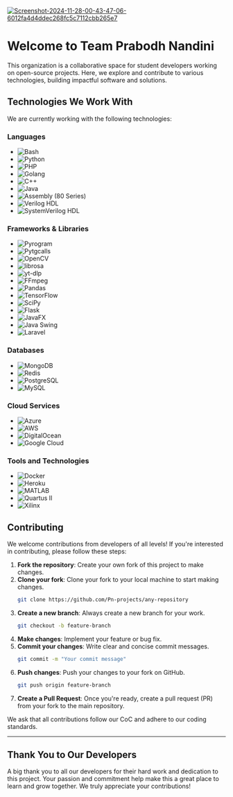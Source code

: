 <a href="https://ibb.co/qnDvSZk"><img src="https://i.ibb.co/xs2Nk4J/Screenshot-2024-11-28-00-43-47-06-6012fa4d4ddec268fc5c7112cbb265e7.jpg" alt="Screenshot-2024-11-28-00-43-47-06-6012fa4d4ddec268fc5c7112cbb265e7" border="0"></a>

# Welcome to Team Prabodh Nandini

This organization is a collaborative space for student developers working on open-source projects. Here, we explore and contribute to various technologies, building impactful software and solutions.

## Technologies We Work With

We are currently working with the following technologies:

### Languages

- ![Bash](https://img.shields.io/badge/Bash-4EAA25?style=flat-square&logo=bash&logoColor=white)
- ![Python](https://img.shields.io/badge/Python-3776AB?style=flat-square&logo=python&logoColor=white)
- ![PHP](https://img.shields.io/badge/PHP-777BB4?logo=php&logoColor=white)
- ![Golang](https://img.shields.io/badge/Go-00ADD8?style=flat-square&logo=go&logoColor=white)
- ![C++](https://img.shields.io/badge/C%2B%2B-00599C?style=flat-square&logo=c%2B%2B&logoColor=white)
- ![Java](https://img.shields.io/badge/Java-007396?style=flat-square&logo=java&logoColor=white)
- ![Assembly (80 Series)](https://img.shields.io/badge/Assembly%20(80%20Series)-007ACC?logo=assembly&logoColor=white)
- ![Verilog HDL](https://img.shields.io/badge/Verilog%20HDL-8E2D25?logo=verilog&logoColor=white)
- ![SystemVerilog HDL](https://img.shields.io/badge/SystemVerilog%20HDL-FF6600?logo=systemverilog&logoColor=white)
  

### Frameworks & Libraries

- ![Pyrogram](https://img.shields.io/badge/Pyrogram-1e2a47?style=flat-square&logo=python&logoColor=white)
- ![Pytgcalls](https://img.shields.io/badge/Pytgcalls-000000?style=flat-square&logo=python&logoColor=white)
- ![OpenCV](https://img.shields.io/badge/OpenCV-5C3EE8?logo=opencv&logoColor=white)
- ![librosa](https://img.shields.io/badge/librosa-8A2BE2?logo=python&logoColor=white)
- ![yt-dlp](https://img.shields.io/badge/yt--dlp-FF0000?logo=youtube&logoColor=white)
- ![FFmpeg](https://img.shields.io/badge/FFmpeg-007808?logo=ffmpeg&logoColor=white)
- ![Pandas](https://img.shields.io/badge/Pandas-150458?logo=pandas&logoColor=white)
- ![TensorFlow](https://img.shields.io/badge/TensorFlow-FF6F00?logo=tensorflow&logoColor=white)
- ![SciPy](https://img.shields.io/badge/SciPy-8CAAE6?logo=scipy&logoColor=white)
- ![Flask](https://img.shields.io/badge/Flask-000000?logo=Flask&logoColor=white&style=for-the-badge)
- ![JavaFX](https://img.shields.io/badge/JavaFX-007396?logo=java&logoColor=white&style=for-the-badge)
- ![Java Swing](https://img.shields.io/badge/Java_Swing-5382a1?logo=java&logoColor=white&style=for-the-badge)
- ![Laravel](https://img.shields.io/badge/Laravel-v10-FF2D20?logo=laravel&logoColor=white&style=for-the-badge)

### Databases

- ![MongoDB](https://img.shields.io/badge/MongoDB-47A248?style=flat-square&logo=mongodb&logoColor=white)
- ![Redis](https://img.shields.io/badge/Redis-DC382D?style=flat-square&logo=redis&logoColor=white)
- ![PostgreSQL](https://img.shields.io/badge/PostgreSQL-336791?logo=postgresql&logoColor=white)
- ![MySQL](https://img.shields.io/badge/MySQL-4479A1?logo=mysql&logoColor=white)


### Cloud Services

- ![Azure](https://img.shields.io/badge/Azure-0089D6?style=flat-square&logo=azure&logoColor=white)
- ![AWS](https://img.shields.io/badge/AWS-232F3E?style=flat-square&logo=amazonaws&logoColor=white)
- ![DigitalOcean](https://img.shields.io/badge/DigitalOcean-0080FF?logo=digitalocean&logoColor=white)
- ![Google Cloud](https://img.shields.io/badge/Google%20Cloud-4285F4?logo=google-cloud&logoColor=white)

### Tools and Technologies 

- ![Docker](https://img.shields.io/badge/Docker-2496ED?logo=docker&logoColor=white)
- ![Heroku](https://img.shields.io/badge/Heroku-430098?logo=heroku&logoColor=white)
- ![MATLAB](https://img.shields.io/badge/MATLAB-0076A8?logo=mathworks&logoColor=white)
- ![Quartus II](https://img.shields.io/badge/Quartus%20II-0071C5?logo=intel&logoColor=white)
- ![Xilinx](https://img.shields.io/badge/Xilinx-E01F27?logo=xilinx&logoColor=white)

## Contributing

We welcome contributions from developers of all levels! If you're interested in contributing, please follow these steps:

1. **Fork the repository**: Create your own fork of this project to make changes.
2. **Clone your fork**: Clone your fork to your local machine to start making changes.
    ```bash
    git clone https://github.com/Pn-projects/any-repository
    ```
3. **Create a new branch**: Always create a new branch for your work.
    ```bash
    git checkout -b feature-branch
    ```
4. **Make changes**: Implement your feature or bug fix.
5. **Commit your changes**: Write clear and concise commit messages.
    ```bash
    git commit -m "Your commit message"
    ```
6. **Push changes**: Push your changes to your fork on GitHub.
    ```bash
    git push origin feature-branch
    ```
7. **Create a Pull Request**: Once you're ready, create a pull request (PR) from your fork to the main repository.

We ask that all contributions follow our CoC and adhere to our coding standards.

---

## Thank You to Our Developers

A big thank you to all our developers for their hard work and dedication to this project. Your passion and commitment help make this a great place to learn and grow together. We truly appreciate your contributions!

